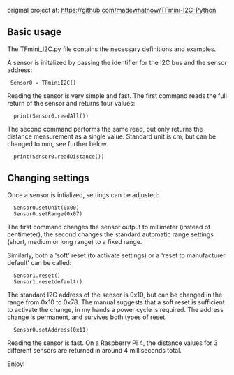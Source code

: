 original project at: https://github.com/madewhatnow/TFmini-I2C-Python

## Basic usage

The TFmini_I2C.py file contains the necessary definitions and examples.

A sensor is initalized by passing the identifier for the I2C bus and the sensor address:
```
 Sensor0 = TFminiI2C()
```
Reading the sensor is very simple and fast. The first command reads the full return of the sensor and returns four values:
```
  print(Sensor0.readAll())
```

The second command performs the same read, but only returns the distance measurement as a single value. Standard unit is cm, but can be changed to mm, see further below.
```
  print(Sensor0.readDistance())
```
## Changing settings

Once a sensor is intialized, settings can be adjusted:
```
  Sensor0.setUnit(0x00)
  Sensor0.setRange(0x07)
```
The first command changes the sensor output to millimeter (instead of centimeter), the second changes the standard automatic range settings (short, medium or long range) to a fixed range. 

Similarly, both a 'soft' reset (to activate settings) or a 'reset to manufacturer default' can be called:
```
  Sensor1.reset()
  Sensor1.resetdefault()
```
The standard I2C address of the sensor is 0x10, but can be changed in the range from 0x10 to 0x78. The manual suggests that a soft reset is sufficient to activate the change, in my hands a power cycle is required. The address change is permanent, and survives both types of reset.
```
  Sensor0.setAddress(0x11)
```

Reading the sensor is fast. On a Raspberry Pi 4, the distance values for 3 different sensors are returned in around 4 milliseconds total. 

Enjoy!






